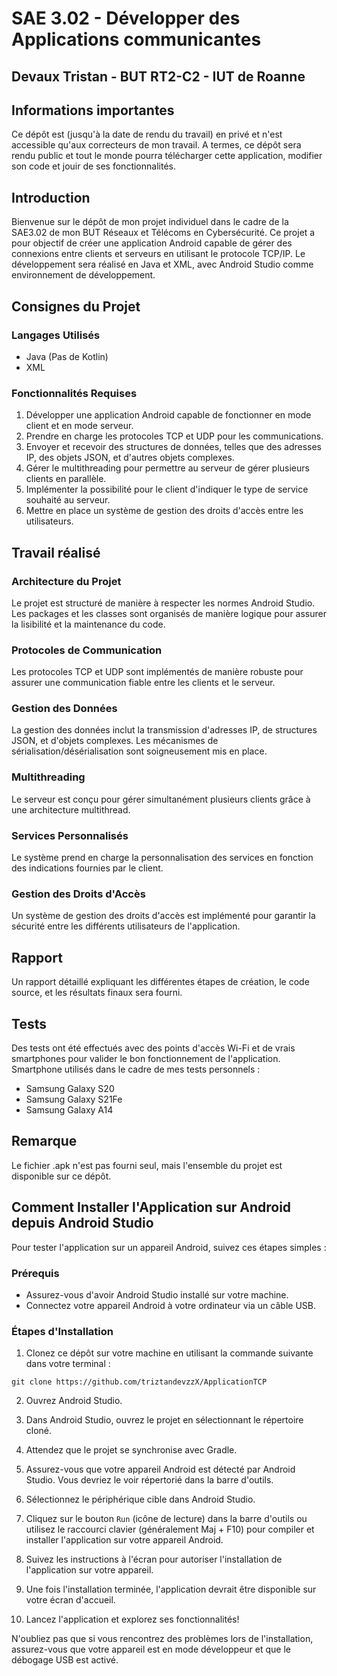 # SAE 3.02 - Développer des Applications communicantes
## Devaux Tristan - BUT RT2-C2 - IUT de Roanne

## Informations importantes

Ce dépôt est (jusqu'à la date de rendu du travail) en privé et n'est accessible qu'aux correcteurs de mon travail.
A termes, ce dépôt sera rendu public et tout le monde pourra télécharger cette application, modifier son code et jouir de ses fonctionnalités.

## Introduction

Bienvenue sur le dépôt de mon projet individuel dans le cadre de la SAE3.02 de mon BUT Réseaux et Télécoms en Cybersécurité. Ce projet a pour objectif de créer une application Android capable de gérer des connexions entre clients et serveurs en utilisant le protocole TCP/IP. Le développement sera réalisé en Java et XML, avec Android Studio comme environnement de développement.

## Consignes du Projet

### Langages Utilisés
- Java (Pas de Kotlin)
- XML

### Fonctionnalités Requises
1. Développer une application Android capable de fonctionner en mode client et en mode serveur.
2. Prendre en charge les protocoles TCP et UDP pour les communications.
3. Envoyer et recevoir des structures de données, telles que des adresses IP, des objets JSON, et d'autres objets complexes.
4. Gérer le multithreading pour permettre au serveur de gérer plusieurs clients en parallèle.
5. Implémenter la possibilité pour le client d'indiquer le type de service souhaité au serveur.
6. Mettre en place un système de gestion des droits d'accès entre les utilisateurs.

## Travail réalisé

### Architecture du Projet
Le projet est structuré de manière à respecter les normes Android Studio. Les packages et les classes sont organisés de manière logique pour assurer la lisibilité et la maintenance du code.

### Protocoles de Communication
Les protocoles TCP et UDP sont implémentés de manière robuste pour assurer une communication fiable entre les clients et le serveur.

### Gestion des Données
La gestion des données inclut la transmission d'adresses IP, de structures JSON, et d'objets complexes. Les mécanismes de sérialisation/désérialisation sont soigneusement mis en place.

### Multithreading
Le serveur est conçu pour gérer simultanément plusieurs clients grâce à une architecture multithread.

### Services Personnalisés
Le système prend en charge la personnalisation des services en fonction des indications fournies par le client.

### Gestion des Droits d'Accès
Un système de gestion des droits d'accès est implémenté pour garantir la sécurité entre les différents utilisateurs de l'application.

## Rapport

Un rapport détaillé expliquant les différentes étapes de création, le code source, et les résultats finaux sera fourni.

## Tests

Des tests ont été effectués avec des points d'accès Wi-Fi et de vrais smartphones pour valider le bon fonctionnement de l'application.
Smartphone utilisés dans le cadre de mes tests personnels :
- Samsung Galaxy S20
- Samsung Galaxy S21Fe
- Samsung Galaxy A14

## Remarque

Le fichier .apk n'est pas fourni seul, mais l'ensemble du projet est disponible sur ce dépôt.

## Comment Installer l'Application sur Android depuis Android Studio

Pour tester l'application sur un appareil Android, suivez ces étapes simples :

### Prérequis

- Assurez-vous d'avoir Android Studio installé sur votre machine.
- Connectez votre appareil Android à votre ordinateur via un câble USB.

### Étapes d'Installation

1. Clonez ce dépôt sur votre machine en utilisant la commande suivante dans votre terminal :

`git clone https://github.com/triztandevzzX/ApplicationTCP`

2. Ouvrez Android Studio.

3. Dans Android Studio, ouvrez le projet en sélectionnant le répertoire cloné.

4. Attendez que le projet se synchronise avec Gradle.

5. Assurez-vous que votre appareil Android est détecté par Android Studio. Vous devriez le voir répertorié dans la barre d'outils.

6. Sélectionnez le périphérique cible dans Android Studio.

7. Cliquez sur le bouton `Run` (icône de lecture) dans la barre d'outils ou utilisez le raccourci clavier (généralement Maj + F10) pour compiler et installer l'application sur votre appareil Android.

8. Suivez les instructions à l'écran pour autoriser l'installation de l'application sur votre appareil.

9. Une fois l'installation terminée, l'application devrait être disponible sur votre écran d'accueil.

10. Lancez l'application et explorez ses fonctionnalités!

N'oubliez pas que si vous rencontrez des problèmes lors de l'installation, assurez-vous que votre appareil est en mode développeur et que le débogage USB est activé.

